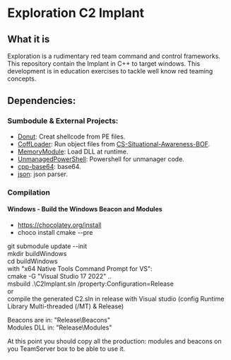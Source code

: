 # Exploration C2 Implant

## What it is

Exploration is a rudimentary red team command and control frameworks.  
This repository contain the Implant in C++ to target windows.
This development is in education exercises to tackle well know red teaming concepts.

## Dependencies:

### Sumbodule & External Projects:  

* [Donut](https://github.com/TheWover/donut): Creat shellcode from PE files.  
* [CoffLoader](https://github.com/trustedsec/COFFLoader): Run object files from [CS-Situational-Awareness-BOF](https://github.com/trustedsec/CS-Situational-Awareness-BOF).
* [MemoryModule](https://github.com/fancycode/MemoryModule): Load DLL at runtime.
* [UnmanagedPowerShell](https://github.com/leechristensen/UnmanagedPowerShell): Powershell for unmanager code.
* [cpp-base64](https://github.com/ReneNyffenegger/cpp-base64): base64.
* [json](https://github.com/nlohmann/json): json parser.

### Compilation

#### Windows - Build the Windows Beacon and Modules

* https://chocolatey.org/install
* choco install cmake --pre 

git submodule update --init   
mkdir buildWindows  
cd buildWindows  
with "x64 Native Tools Command Prompt for VS":  
cmake  -G "Visual Studio 17 2022" ..   
msbuild .\C2Implant.sln /property:Configuration=Release  
or  
compile the generated C2.sln in release with Visual studio (config Runtime Library Multi-threaded (/MT) & Release)   

Beacons are in: "Release\Beacons"  
Modules DLL in: "Release\Modules"   

At this point you should copy all the production: modules and beacons on you TeamServer box to be able to use it.



